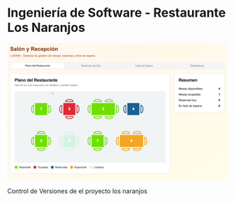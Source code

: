 # Ingeniería de Software - Restaurante Los Naranjos

[![test](./evaluacion_03/salon-recepcion.jpg)](./evaluacion_03/MVP%20Salon%20y%20Recepcion.mp4)

Control de Versiones de el proyecto los naranjos
